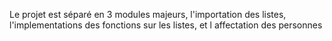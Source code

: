 Le projet est séparé en 3 modules majeurs, l'importation des listes, l'implementations des fonctions sur les listes, et l affectation des personnes